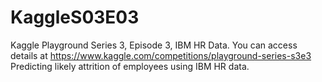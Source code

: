 # KaggleS03E03
Kaggle Playground Series 3, Episode 3, IBM HR Data. You can access details at https://www.kaggle.com/competitions/playground-series-s3e3
Predicting likely attrition of employees using IBM HR data.
